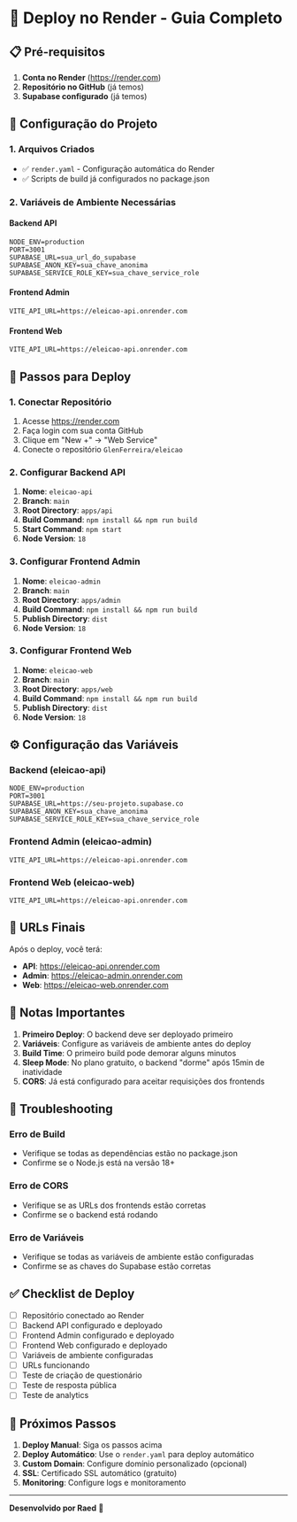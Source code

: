 # 🚀 Deploy no Render - Guia Completo

## 📋 Pré-requisitos

1. **Conta no Render** (https://render.com)
2. **Repositório no GitHub** (já temos)
3. **Supabase configurado** (já temos)

## 🔧 Configuração do Projeto

### 1. Arquivos Criados
- ✅ `render.yaml` - Configuração automática do Render
- ✅ Scripts de build já configurados no package.json

### 2. Variáveis de Ambiente Necessárias

#### Backend API
```
NODE_ENV=production
PORT=3001
SUPABASE_URL=sua_url_do_supabase
SUPABASE_ANON_KEY=sua_chave_anonima
SUPABASE_SERVICE_ROLE_KEY=sua_chave_service_role
```

#### Frontend Admin
```
VITE_API_URL=https://eleicao-api.onrender.com
```

#### Frontend Web
```
VITE_API_URL=https://eleicao-api.onrender.com
```

## 🚀 Passos para Deploy

### 1. Conectar Repositório
1. Acesse https://render.com
2. Faça login com sua conta GitHub
3. Clique em "New +" → "Web Service"
4. Conecte o repositório `GlenFerreira/eleicao`

### 2. Configurar Backend API
1. **Nome**: `eleicao-api`
2. **Branch**: `main`
3. **Root Directory**: `apps/api`
4. **Build Command**: `npm install && npm run build`
5. **Start Command**: `npm start`
6. **Node Version**: `18`

### 3. Configurar Frontend Admin
1. **Nome**: `eleicao-admin`
2. **Branch**: `main`
3. **Root Directory**: `apps/admin`
4. **Build Command**: `npm install && npm run build`
5. **Publish Directory**: `dist`
6. **Node Version**: `18`

### 3. Configurar Frontend Web
1. **Nome**: `eleicao-web`
2. **Branch**: `main`
3. **Root Directory**: `apps/web`
4. **Build Command**: `npm install && npm run build`
5. **Publish Directory**: `dist`
6. **Node Version**: `18`

## ⚙️ Configuração das Variáveis

### Backend (eleicao-api)
```
NODE_ENV=production
PORT=3001
SUPABASE_URL=https://seu-projeto.supabase.co
SUPABASE_ANON_KEY=sua_chave_anonima
SUPABASE_SERVICE_ROLE_KEY=sua_chave_service_role
```

### Frontend Admin (eleicao-admin)
```
VITE_API_URL=https://eleicao-api.onrender.com
```

### Frontend Web (eleicao-web)
```
VITE_API_URL=https://eleicao-api.onrender.com
```

## 🔗 URLs Finais

Após o deploy, você terá:
- **API**: https://eleicao-api.onrender.com
- **Admin**: https://eleicao-admin.onrender.com
- **Web**: https://eleicao-web.onrender.com

## 📝 Notas Importantes

1. **Primeiro Deploy**: O backend deve ser deployado primeiro
2. **Variáveis**: Configure as variáveis de ambiente antes do deploy
3. **Build Time**: O primeiro build pode demorar alguns minutos
4. **Sleep Mode**: No plano gratuito, o backend "dorme" após 15min de inatividade
5. **CORS**: Já está configurado para aceitar requisições dos frontends

## 🐛 Troubleshooting

### Erro de Build
- Verifique se todas as dependências estão no package.json
- Confirme se o Node.js está na versão 18+

### Erro de CORS
- Verifique se as URLs dos frontends estão corretas
- Confirme se o backend está rodando

### Erro de Variáveis
- Verifique se todas as variáveis de ambiente estão configuradas
- Confirme se as chaves do Supabase estão corretas

## ✅ Checklist de Deploy

- [ ] Repositório conectado ao Render
- [ ] Backend API configurado e deployado
- [ ] Frontend Admin configurado e deployado
- [ ] Frontend Web configurado e deployado
- [ ] Variáveis de ambiente configuradas
- [ ] URLs funcionando
- [ ] Teste de criação de questionário
- [ ] Teste de resposta pública
- [ ] Teste de analytics

## 🎯 Próximos Passos

1. **Deploy Manual**: Siga os passos acima
2. **Deploy Automático**: Use o `render.yaml` para deploy automático
3. **Custom Domain**: Configure domínio personalizado (opcional)
4. **SSL**: Certificado SSL automático (gratuito)
5. **Monitoring**: Configure logs e monitoramento

---

**Desenvolvido por Raed** 🚀
